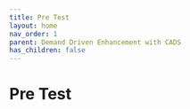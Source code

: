 ```yaml
---
title: Pre Test
layout: home
nav_order: 1
parent: Demand Driven Enhancement with CADS
has_children: false
---
```


<script
  src="https://cdn.mathjax.org/mathjax/latest/MathJax.js?config=TeX-AMS-MML_HTMLorMML"
  type="text/javascript">
</script>

# Pre Test


> ## 
>
